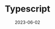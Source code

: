 ---
title: "Typescript"
type: docs
weight: 1
date: 2023-06-02
description: >
    Typescript lernen
---